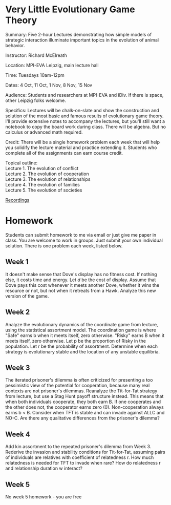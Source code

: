 # Very Little Evolutionary Game Theory

Summary: Five 2-hour Lectures demonstrating how simple models of strategic interaction illuminate important topics in the evolution of animal behavior.

Instructor: Richard McElreath

Location: MPI-EVA Leipzig, main lecture hall

Time: Tuesdays 10am-12pm

Dates: 4 Oct, 11 Oct, 1 Nov, 8 Nov, 15 Nov

Audience: Students and researchers at MPI-EVA and iDiv. If there is space, other Leipzig folks welcome.

Specifics: Lectures will be chalk-on-slate and show the construction and solution of the most basic and famous results of evolutionary game theory. I'll provide extensive notes to accompany the lectures, but you'll still want a notebook to copy the board work during class. There will be algebra. But no calculus or advanced math required. 

Credit: There will be a single homework problem each week that will help you solidify the lecture material and practice extending it. Students who complete all of the assignments can earn course credit.

Topical outline:<br>
Lecture 1. The evolution of conflict<br>
Lecture 2. The evolution of cooperation<br>
Lecture 3. The evolution of relationships<br>
Lecture 4. The evolution of families<br>
Lecture 5. The evolution of societies

[Recordings](https://www.youtube.com/playlist?list=PLDcUM9US4XdPtHR9OZdjhYKVMv_RR42yk)

# Homework

Students can submit homework to me via email or just give me paper in class. You are welcome to work in groups. Just submit your own individual solution. There is one problem each week, listed below.

## Week 1
It doesn't make sense that Dove's display has no fitness cost. If nothing else, it costs time and energy. Let $d$ be the cost of display. Assume that Dove pays this cost whenever it meets another Dove, whether it wins the resource or not, but not when it retreats from a Hawk. Analyze this new version of the game. 

## Week 2
Analyze the evolutionary dynamics of the coordinate game from lecture, using the statistical assortment model. The coordination game is where "Safe" earns b when it meets itself, zero otherwise. "Risky" earns B when it meets itself, zero otherwise. Let p be the proportion of Risky in the population. Let r be the probability of assortment. Determine when each strategy is evolutionary stable and the location of any unstable equilibria.

## Week 3
The iterated prisoner's dilemma is often criticized for presenting a too pessimistic view of the potential for cooperation, because many real contexts are not prisoner's dilemmas. Reanalyze the Tit-for-Tat strategy from lecture, but use a Stag Hunt payoff structure instead. This means that when both individuals cooperate, they both earn B. If one cooperates and the other does not, the cooperator earns zero (0). Non-cooperation always earns b < B. Consider when TFT is stable and can invade against ALLC and NO-C. Are there any qualitative differences from the prisoner's dilemma?

## Week 4
Add kin assortment to the repeated prisoner's dilemma from Week 3. Rederive the invasion and stability conditions for Tit-for-Tat, assuming pairs of individuals are relatives with coefficient of relatedness r. How much relatedness is needed for TFT to invade when rare? How do relatedness r and relationship duration w interact?

## Week 5
No week 5 homework - you are free
